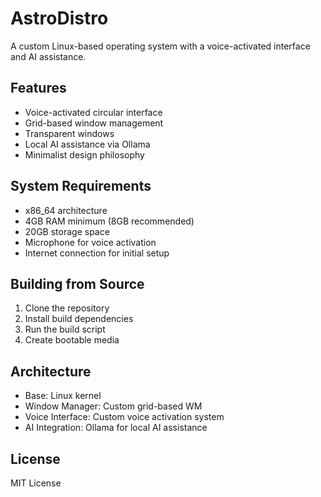 # AstroDistro

A custom Linux-based operating system with a voice-activated interface and AI assistance.

## Features

- Voice-activated circular interface
- Grid-based window management
- Transparent windows
- Local AI assistance via Ollama
- Minimalist design philosophy

## System Requirements

- x86_64 architecture
- 4GB RAM minimum (8GB recommended)
- 20GB storage space
- Microphone for voice activation
- Internet connection for initial setup

## Building from Source

1. Clone the repository
2. Install build dependencies
3. Run the build script
4. Create bootable media

## Architecture

- Base: Linux kernel
- Window Manager: Custom grid-based WM
- Voice Interface: Custom voice activation system
- AI Integration: Ollama for local AI assistance

## License

MIT License 